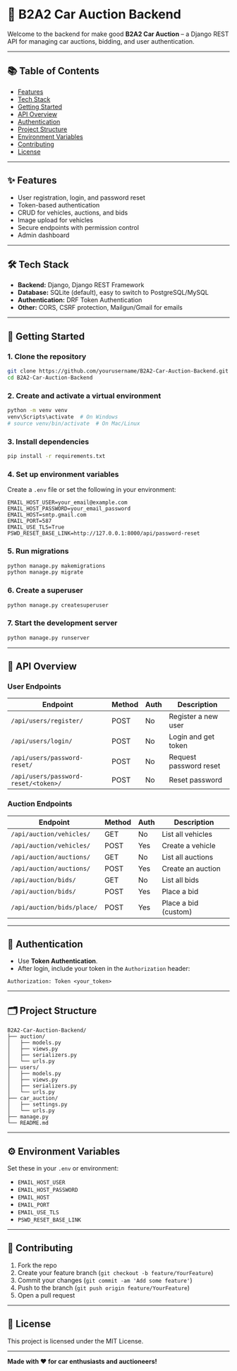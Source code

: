 # 🚗 B2A2 Car Auction Backend

Welcome to the backend for make good **B2A2 Car Auction** – a Django REST API for managing car auctions, bidding, and user authentication.

---

## 📚 Table of Contents

- [Features](#features)
- [Tech Stack](#tech-stack)
- [Getting Started](#getting-started)
- [API Overview](#api-overview)
- [Authentication](#authentication)
- [Project Structure](#project-structure)
- [Environment Variables](#environment-variables)
- [Contributing](#contributing)
- [License](#license)

---

## ✨ Features

- User registration, login, and password reset
- Token-based authentication
- CRUD for vehicles, auctions, and bids
- Image upload for vehicles
- Secure endpoints with permission control
- Admin dashboard

---

## 🛠 Tech Stack

- **Backend:** Django, Django REST Framework
- **Database:** SQLite (default), easy to switch to PostgreSQL/MySQL
- **Authentication:** DRF Token Authentication
- **Other:** CORS, CSRF protection, Mailgun/Gmail for emails

---

## 🚀 Getting Started

### 1. Clone the repository

```sh
git clone https://github.com/yourusername/B2A2-Car-Auction-Backend.git
cd B2A2-Car-Auction-Backend
```

### 2. Create and activate a virtual environment

```sh
python -m venv venv
venv\Scripts\activate  # On Windows
# source venv/bin/activate  # On Mac/Linux
```

### 3. Install dependencies

```sh
pip install -r requirements.txt
```

### 4. Set up environment variables

Create a `.env` file or set the following in your environment:

```env
EMAIL_HOST_USER=your_email@example.com
EMAIL_HOST_PASSWORD=your_email_password
EMAIL_HOST=smtp.gmail.com
EMAIL_PORT=587
EMAIL_USE_TLS=True
PSWD_RESET_BASE_LINK=http://127.0.0.1:8000/api/password-reset
```

### 5. Run migrations

```sh
python manage.py makemigrations
python manage.py migrate
```

### 6. Create a superuser

```sh
python manage.py createsuperuser
```

### 7. Start the development server

```sh
python manage.py runserver
```

---

## 📡 API Overview

### User Endpoints

| Endpoint                        | Method | Auth      | Description                |
|----------------------------------|--------|-----------|----------------------------|
| `/api/users/register/`           | POST   | No        | Register a new user        |
| `/api/users/login/`              | POST   | No        | Login and get token        |
| `/api/users/password-reset/`     | POST   | No        | Request password reset     |
| `/api/users/password-reset/<token>/` | POST | No    | Reset password             |

### Auction Endpoints

| Endpoint                        | Method | Auth      | Description                |
|----------------------------------|--------|-----------|----------------------------|
| `/api/auction/vehicles/`         | GET    | No        | List all vehicles          |
| `/api/auction/vehicles/`         | POST   | Yes       | Create a vehicle           |
| `/api/auction/auctions/`         | GET    | No        | List all auctions          |
| `/api/auction/auctions/`         | POST   | Yes       | Create an auction          |
| `/api/auction/bids/`             | GET    | No        | List all bids              |
| `/api/auction/bids/`             | POST   | Yes       | Place a bid                |
| `/api/auction/bids/place/`       | POST   | Yes       | Place a bid (custom)       |

---

## 🔐 Authentication

- Use **Token Authentication**.
- After login, include your token in the `Authorization` header:

```
Authorization: Token <your_token>
```

---

## 🗂 Project Structure

```
B2A2-Car-Auction-Backend/
├── auction/
│   ├── models.py
│   ├── views.py
│   ├── serializers.py
│   └── urls.py
├── users/
│   ├── models.py
│   ├── views.py
│   ├── serializers.py
│   └── urls.py
├── car_auction/
│   ├── settings.py
│   └── urls.py
├── manage.py
└── README.md
```

---

## ⚙️ Environment Variables

Set these in your `.env` or environment:

- `EMAIL_HOST_USER`
- `EMAIL_HOST_PASSWORD`
- `EMAIL_HOST`
- `EMAIL_PORT`
- `EMAIL_USE_TLS`
- `PSWD_RESET_BASE_LINK`

---

## 🤝 Contributing

1. Fork the repo
2. Create your feature branch (`git checkout -b feature/YourFeature`)
3. Commit your changes (`git commit -am 'Add some feature'`)
4. Push to the branch (`git push origin feature/YourFeature`)
5. Open a pull request

---

## 📄 License

This project is licensed under the MIT License.

---

**Made with ❤️ for car enthusiasts and auctioneers!**
